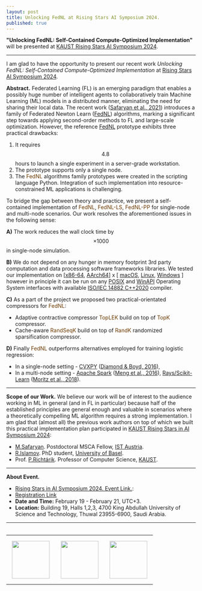 ```yaml
---
layout: post
title: Unlocking FedNL at Rising Stars AI Symposium 2024.
published: true
---
```


**"Unlocking FedNL: Self-Contained Compute-Optimized Implementation"** will be presented at [KAUST Rising Stars AI Symposium 2024](https://cemse.kaust.edu.sa/ai/aii-symp-2024).

---

I am glad to have the opportunity to present our recent work *Unlocking FedNL: Self-Contained Compute-Optimized Implementation* at [Rising Stars AI Symposium 2024](https://cemse.kaust.edu.sa/ai/aii-symp-2024).

**Abstract.** Federated Learning (FL) is an emerging paradigm that enables a possibly huge number of intelligent agents to collaboratively train 
Machine Learning (ML) models in a distributed manner, eliminating the need for sharing their local data. 
The recent work ([Safaryan et al., 2021](https://icml.cc/virtual/2022/spotlight/17084)) introduces a family of Federated Newton Learn ([FedNL](https://arxiv.org/abs/2106.02969)) algorithms, 
marking a significant step towards applying second-order methods to FL and large-scale optimization. However, the reference [FedNL](https://arxiv.org/abs/2106.02969) prototype exhibits three practical drawbacks: 

1. It requires $$4.8$$ hours to launch a single experiment in a server-grade workstation.
2. The prototype supports only a single node.
3. The <span style="color:rgb(108,57,0)">FedNL</span> algorithms family prototypes were created in the scripting language Python. Integration of such implementation into resource-constrained ML applications is challenging.

To bridge the gap between theory and practice, we present a self-contained implementation of <span style="color:rgb(108,57,0)">FedNL</span>, <span style="color:rgb(108,57,0)">FedNL-LS</span>, <span style="color:rgb(108,57,0)">FedNL-PP</span> for single-node and multi-node scenarios. Our work resolves the aforementioned issues in the following sense:

**A)** The work reduces the wall clock time by $$\times 1000$$ in single-node simulation. 

**B)** We do not depend on any hunger in memory footprint 3rd party computation and data processing software frameworks libraries. We tested our implementation on [[x86-64](https://en.wikipedia.org/wiki/X86-64), [AArch64](https://en.wikipedia.org/wiki/AArch64)] x [ [macOS](https://en.wikipedia.org/wiki/MacOS), [Linux](https://en.wikipedia.org/wiki/Linux), [Windows](https://en.wikipedia.org/wiki/Microsoft_Windows) ] however in principle it can be run on any [POSIX](https://en.wikipedia.org/wiki/POSIX) and [WinAPI](https://en.wikipedia.org/wiki/Windows_API) Operating System interfaces with available [ISO/IEC 14882 C++2020](https://www.iso.org/standard/79358.html) compiler.

**C)** As a part of the project we proposed two practical-orientated compressors for <span style="color:rgb(108,57,0)">FedNL</span>:

* Adaptive contractive compressor <span style="color:rgb(108,57,0)">TopLEK</span> build on top of <span style="color:rgb(108,57,0)">TopK</span> compressor.
* Cache-aware <span style="color:rgb(108,57,0)">RandSeqK</span> build on top of <span style="color:rgb(108,57,0)">RandK</span> randomized sparsification compressor.

**D)** Finally <span style="color:rgb(108,57,0)">FedNL</span> outperforms alternatives employed for training logistic regression:
* In a single-node setting - [CVXPY](https://www.cvxpy.org/) ([Diamond & Boyd, 2016](https://arxiv.org/abs/1603.00943)), 
* In a multi-node setting - [Apache Spark](https://spark.apache.org/) ([Meng et al., 2016](https://www.jmlr.org/papers/volume17/15-237/15-237.pdf)), [Rays/Scikit-Learn](https://www.ray.io/) ([Moritz et al., 2018](https://www.usenix.org/system/files/osdi18-moritz.pdf)).


---

**Scope of our Work.** We believe our work will be of interest to the audience working in ML in general (and in FL in particular) because half of the established principles are general enough and valuable in scenarios where a theoretically compelling ML algorithm requires a strong implementation. I am glad that (almost all) the previous work authors on top of which we built this practical implementation plan participated in [KAUST Rising Stars in AI Symposium 2024](https://cemse.kaust.edu.sa/ai/aii-symp-2024):

* [M.Safaryan](https://scholar.google.com/citations?user=dJNwgT8AAAAJ&hl=en). Postdoctoral MSCA Fellow, [IST Austria](https://ist.ac.at/en/home/).
* [R.Islamov](https://rustem-islamov.github.io/). PhD student, [University of Basel](https://www.unibas.ch/en.html).
* Prof. [P.Richtárik](https://richtarik.org/). Professor of Computer Science, [KAUST](https://kaust.edu.sa/en).

---

**About Event.**

* [Rising Stars in AI Symposium 2024. Event Link.](https://cemse.kaust.edu.sa/ai/aii-symp-2024):
* [Registration Link](https://docs.google.com/forms/d/e/1FAIpQLSfcxV5n66ou2DnYXe6qm3hmKbUJkmItKpMqSwdrzBkYKIl2Ag/viewform)
* **Date and Time:** February 19 - February 21, UTC+3.
* **Location:** Building 19, Halls 1,2,3, 4700 King Abdullah University of Science and Technology, Thuwal 23955-6900, Saudi Arabia.

---

<table style="text-align:center;">
<tr>
<table>
<tr>
<td style="padding: 15px"> <img height="100px" src="https://burlachenkok.github.io/materials/KAUST-logo.svg"/> </td> 
<td style="padding: 15px"> <img height="100px" src="https://burlachenkok.github.io/materials/kaust_ai_symposium_2024.png"/> </td> 
<td style="padding: 15px"> <img height="100px" src="https://burlachenkok.github.io/materials/SDAIA-Logo-2.svg"/> </td>
</tr>
</table>
